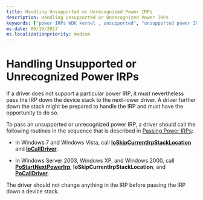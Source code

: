 ```yaml
---
title: Handling Unsupported or Unrecognized Power IRPs
description: Handling Unsupported or Unrecognized Power IRPs
keywords: ["power IRPs WDK kernel , unsupported", "unsupported power IRPs WDK kernel", "unrecognized power IRPs WDK kernel"]
ms.date: 06/16/2017
ms.localizationpriority: medium
---
```


# Handling Unsupported or Unrecognized Power IRPs





If a driver does not support a particular power IRP, it must nevertheless pass the IRP down the device stack to the next-lower driver. A driver further down the stack might be prepared to handle the IRP and must have the opportunity to do so.

To pass an unsupported or unrecognized power IRP, a driver should call the following routines in the sequence that is described in [Passing Power IRPs](passing-power-irps.md):

-   In Windows 7 and Windows Vista, call [**IoSkipCurrentIrpStackLocation**](./mm-bad-pointer.md) and [**IoCallDriver**](/windows-hardware/drivers/ddi/wdm/nf-wdm-iocalldriver).

-   In Windows Server 2003, Windows XP, and Windows 2000, call [**PoStartNextPowerIrp**](/windows-hardware/drivers/ddi/ntifs/nf-ntifs-postartnextpowerirp), **IoSkipCurrentIrpStackLocation**, and [**PoCallDriver**](/windows-hardware/drivers/ddi/ntifs/nf-ntifs-pocalldriver).

The driver should not change anything in the IRP before passing the IRP down a device stack.

 

